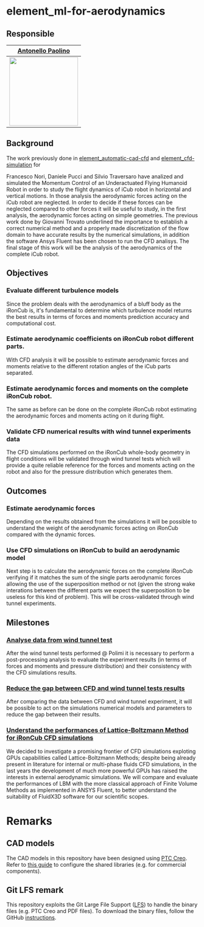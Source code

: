 # element_ml-for-aerodynamics

## Responsible 

[Antonello Paolino](https://github.com/antonellopaolino)     |
:-------------------------:|
<img src="https://github.com/antonellopaolino.png" width="180"> |  

## Background
The work previously done in [element_automatic-cad-cfd](https://github.com/ami-iit/element_automatic-cad-cfd) and [element_cfd-simulation](https://github.com/ami-iit/element_cfd-simulation) for 

Francesco Nori, Daniele Pucci and Silvio Traversaro have analized and simulated the Momentum Control of an Underactuated Flying Humanoid Robot in order to study the flight dynamics of iCub robot in horizontal and vertical motions.
In those analysis the aerodynamic forces acting on the iCub robot are neglected. In order to decide if these forces can be neglected compared to other forces it will be useful to study, in the first analysis, the aerodynamic forces acting on simple geometries.
The previous work done by Giovanni Trovato underlined the importance to establish a correct numerical method and a properly made discretization of the flow domain to have accurate results by the numerical simulations, in addition the software Ansys Fluent has been chosen to run the CFD analisys.
The final stage of this work will be the analysis of the aerodynamics of the complete iCub robot.

## Objectives

### Evaluate different turbulence models
Since the problem deals with the aerodynamics of a bluff body as the iRonCub is, it's fundamental to determine which turbulence model returns the best results in terms of forces and moments prediction accuracy and computational cost.

### Estimate aerodynamic coefficients on iRonCub robot different parts.
With CFD analysis it will be possible to estimate aerodynamic forces and moments relative to the different rotation angles of the iCub parts separated.

### Estimate aerodynamic forces and moments on the complete iRonCub robot.
The same as before can be done on the complete iRonCub robot estimating the aerodynamic forces and moments acting on it during flight.

### Validate CFD numerical results with wind tunnel experiments data
The CFD simulations performed on the iRonCub whole-body geometry in flight conditions will be validated through wind tunnel tests which will provide a quite reliable reference for the forces and moments acting on the robot and also for the pressure distribution which generates them.
## Outcomes

### Estimate aerodynamic forces
Depending on the results obtained from the simulations it will be possible to understand the weight of the aerodynamic forces acting on iRonCub compared with the dynamic forces.

### Use CFD simulations on iRonCub to build an aerodynamic model
Next step is to calculate the aerodynamic forces on the complete iRonCub verifying if it matches the sum of the single parts aerodynamic forces allowing the use of the superposition method or not (given the strong wake interations between the different parts we expect the superposition to be useless for this kind of problem). This will be cross-validated through wind tunnel experiments.

## Milestones 

### [Analyse data from wind tunnel test](https://github.com/ami-iit/element_cfd-simulation/issues/105)
After the wind tunnel tests performed @ Polimi it is necessary to perform a post-processing analysis to evaluate the experiment results (in terms of forces and moments and pressure distribution) and their consistency with the CFD simulations results.

### [Reduce the gap between CFD and wind tunnel tests results](https://github.com/ami-iit/element_cfd-simulation/issues/113)
After comparing the data between CFD and wind tunnel experiment, it will be possible to act on the simulations numerical models and parameters to reduce the gap between their results.

### [Understand the performances of Lattice-Boltzmann Method for iRonCub CFD simulations](https://github.com/ami-iit/element_cfd-simulation/issues/142)
We decided to investigate a promising frontier of CFD simulations exploting GPUs capabilities called Lattice-Boltzmann Methods; despite being already present in literature for internal or multi-phase fluids CFD simulations, in the last years the development of much more powerful GPUs has raised the interests in external aerodynamic simulations. We will compare and evaluate the performances of LBM with the more classical approach of Finite Volume Methods as implemented in ANSYS Fluent, to better understand the suitability of FluidX3D software for our scientific scopes.

# Remarks
## CAD models
The CAD models in this repository have been designed using [PTC Creo](https://www.ptc.com/en/products/cad/creo). Refer to [this guide](https://github.com/loc2/loc2-commons/wiki/Setup-PTC-Creo) to configure the shared libraries (e.g. for commercial components).

## Git LFS remark
This repository exploits the Git Large File Support ([LFS][1]) to handle the binary files (e.g. PTC Creo and PDF files). To download the binary files, follow the GitHub [instructions][2].

[1]:https://git-lfs.github.com/
[2]:https://help.github.com/articles/installing-git-large-file-storage/
